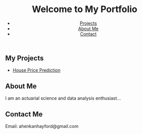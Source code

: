 <!DOCTYPE html>
<html lang="en">
<head>
    <meta charset="UTF-8">
    <meta name="viewport" content="width=device-width, initial-scale=1.0">
    <title>Hayford Analytics </title>
    <link rel="stylesheet" href="style.css">
</head>
<body>
    <header>
        <h1>Welcome to My Portfolio</h1>
        <nav>
            <ul>
                <li><a href="#projects">Projects</a></li>
                <li><a href="#about">About Me</a></li>
                <li><a href="#contact">Contact</a></li>
            </ul>
        </nav>
    </header>
    <section id="projects">
        <h2>My Projects</h2>
        <ul>
            <li><a href="https://github.com/yourusername/house-price-regression">House Price Prediction</a></li>
            <!-- Add more projects here -->
        </ul>
    </section>
    <section id="about">
        <h2>About Me</h2>
        <p>I am an actuarial science and data analysis enthusiast...</p>
    </section>
    <section id="contact">
        <h2>Contact Me</h2>
        <p>Email: ahenkanhayford@gmail.com</p>
    </section>
</body>
</html>
